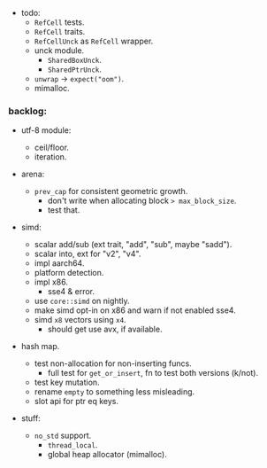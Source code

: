 
- todo:
    - `RefCell` tests.
    - `RefCell` traits.
    - `RefCellUnck` as `RefCell` wrapper.
    - unck module.
        - `SharedBoxUnck`.
        - `SharedPtrUnck`.
    - `unwrap` -> `expect("oom")`.
    - mimalloc.



### backlog:

- utf-8 module:
    - ceil/floor.
    - iteration.

- arena:
    - `prev_cap` for consistent geometric growth.
        - don't write when allocating block `> max_block_size`.
        - test that.

- simd:
    - scalar add/sub (ext trait, "add", "sub", maybe "sadd").
    - scalar into, ext for "v2", "v4".
    - impl aarch64.
    - platform detection.
    - impl x86.
        - sse4 & error.
    - use `core::simd` on nightly.
    - make simd opt-in on x86 and warn if not enabled sse4.
    - simd `x8` vectors using `x4`.
        - should get use avx, if available.

- hash map.
    - test non-allocation for non-inserting funcs.
        - full test for `get_or_insert`, fn to test both versions (k/not).
    - test key mutation.
    - rename `empty` to something less misleading.
    - slot api for ptr eq keys.

- stuff:
    - `no_std` support.
        - `thread_local`.
        - global heap allocator (mimalloc).


